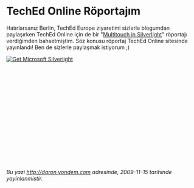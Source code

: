 # TechEd Online Röportajım
Hatırlarsanız Berlin, TechEd Europe ziyaretimi sizlerle blogumdan
paylaşırken TechEd Online için de bir "[Multitouch in
Silverlight](http://www.msteched.com/online/view.aspx?tid=de0bf60e-9e5f-492d-a176-818281e94cb2)"
röportajı verdiğimden bahsetmiştim. Söz konusu röportaj TechEd Online
sitesinde yayınlandı! Ben de sizlerle paylaşmak istiyorum ;)

<div style="width:412px;height:284px;">

[![Get Microsoft
Silverlight](http://go2.microsoft.com/fwlink/?LinkId=108181)](http://go2.microsoft.com/fwlink/?LinkID=124807)

</div>


*Bu yazi http://daron.yondem.com adresinde, 2009-11-15 tarihinde yayinlanmistir.*
